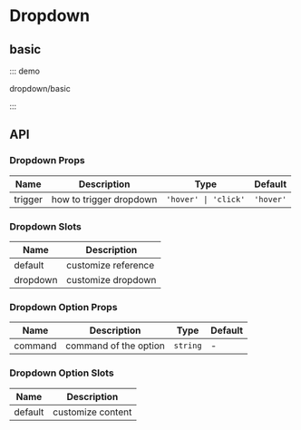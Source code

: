 # Dropdown

## basic

::: demo

dropdown/basic

:::

## API

### Dropdown Props

| Name    | Description             | Type                 | Default   |
| ------- | ----------------------- | -------------------- | --------- |
| trigger | how to trigger dropdown | `'hover' \| 'click'` | `'hover'` |

### Dropdown Slots

| Name     | Description         |
| -------- | ------------------- |
| default  | customize reference |
| dropdown | customize dropdown  |

### Dropdown Option Props

| Name    | Description           | Type     | Default |
| ------- | --------------------- | -------- | ------- |
| command | command of the option | `string` | -       |

### Dropdown Option Slots

| Name    | Description       |
| ------- | ----------------- |
| default | customize content |

